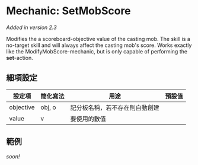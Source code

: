 Mechanic: SetMobScore
=====================

*Added in version 2.3*

Modifies the a scoreboard-objective value of the casting mob. The skill
is a no-target skill and will always affect the casting mob's score.
Works exactly like the ModifyMobScore-mechanic, but is only capable of
performing the **set**-action.

細項設定
----------

| 設定項 | 簡化寫法 | 用途 | 預設值 |
|-----------|---------|----------------------------------------------------------------------------------------------------------------------------------|---------|
| objective | obj, o  | 記分板名稱，若不存在則自動創建 | |
| value | v   | 要使用的數值   | |

  
範例 
----

*soon!*
